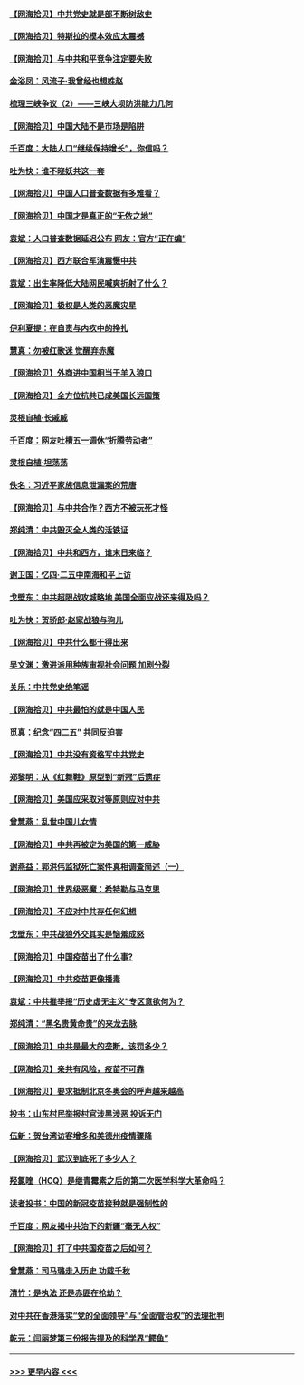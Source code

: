 #### [【网海拾贝】中共党史就是部不断树敌史](../pages/nsc993/n12932844.md?t=05091101) 
#### [【网海拾贝】特斯拉的模本效应太震撼](../pages/nsc993/n12925626.md?t=05091101) 
#### [【网海拾贝】与中共和平竞争注定要失败](../pages/nsc993/n12923326.md?t=05091101) 
#### [金浴凤：风流子‧我曾经也想姓赵](../pages/nsc993/n12920911.md?t=05091101) 
#### [梳理三峡争议（2）——三峡大坝防洪能力几何](../pages/nsc993/n12920173.md?t=05091101) 
#### [【网海拾贝】中国大陆不是市场是陷阱](../pages/nsc993/n12920143.md?t=05091101) 
#### [千百度：大陆人口“继续保持增长”，你信吗？](../pages/nsc993/n12918946.md?t=05091101) 
#### [吐为快：谁不晓妖共这一套](../pages/nsc993/n12918941.md?t=05091101) 
#### [【网海拾贝】中国人口普查数据有多难看？](../pages/nsc993/n12917822.md?t=05091101) 
#### [【网海拾贝】中国才是真正的“无依之地”](../pages/nsc993/n12915845.md?t=05091101) 
#### [袁斌：人口普查数据延迟公布 网友：官方“正在编”](../pages/nsc993/n12915748.md?t=05091101) 
#### [【网海拾贝】西方联合军演震慑中共](../pages/nsc993/n12913466.md?t=05091101) 
#### [袁斌：出生率降低大陆网民喊爽折射了什么？](../pages/nsc993/n12913365.md?t=05091101) 
#### [【网海拾贝】极权是人类的恶魔灾星](../pages/nsc993/n12910697.md?t=05091101) 
#### [伊利夏提：在自责与内疚中的挣扎](../pages/nsc993/n12910493.md?t=05091101) 
#### [慧真：勿被红歌迷 觉醒弃赤魔](../pages/nsc993/n12910485.md?t=05091101) 
#### [【网海拾贝】外商进中国相当于羊入狼口](../pages/nsc993/n12908274.md?t=05091101) 
#### [【网海拾贝】全方位抗共已成美国长远国策](../pages/nsc993/n12906878.md?t=05091101) 
#### [灵根自植‧长戚戚](../pages/nsc993/n12905585.md?t=05091101) 
#### [千百度：网友吐槽五一调休“折腾劳动者”](../pages/nsc993/n12905934.md?t=05091101) 
#### [灵根自植‧坦荡荡](../pages/nsc993/n12905562.md?t=05091101) 
#### [佚名：习近平家族信息泄漏案的荒唐](../pages/nsc993/n12904705.md?t=05091101) 
#### [【网海拾贝】与中共合作？西方不被玩死才怪](../pages/nsc993/n12903873.md?t=05091101) 
#### [郑纯清：中共毁灭全人类的活铁证](../pages/nsc993/n12903785.md?t=05091101) 
#### [【网海拾贝】中共和西方，谁末日来临？](../pages/nsc993/n12903482.md?t=05091101) 
#### [谢卫国：忆四‧二五中南海和平上访](../pages/nsc993/n12902192.md?t=05091101) 
#### [戈壁东：中共超限战攻城略地 美国全面应战还来得及吗？](../pages/nsc993/n12902297.md?t=05091101) 
#### [吐为快：贺骄郎‧赵家战狼与狗儿](../pages/nsc993/n12902280.md?t=05091101) 
#### [【网海拾贝】中共什么都干得出来](../pages/nsc993/n12897500.md?t=05091101) 
#### [吴文渊：激进派用种族审视社会问题 加剧分裂](../pages/nsc993/n12893881.md?t=05091101) 
#### [关乐：中共党史绝笔谣](../pages/nsc993/n12897270.md?t=05091101) 
#### [【网海拾贝】中共最怕的就是中国人民](../pages/nsc993/n12894705.md?t=05091101) 
#### [觅真：纪念“四二五” 共同反迫害](../pages/nsc993/n12894553.md?t=05091101) 
#### [【网海拾贝】中共没有资格写中共党史](../pages/nsc993/n12892231.md?t=05091101) 
#### [郑黎明：从《红舞鞋》原型到“新冠”后遗症](../pages/nsc993/n12890469.md?t=05091101) 
#### [【网海拾贝】美国应采取对等原则应对中共](../pages/nsc993/n12889176.md?t=05091101) 
#### [曾慧燕：乱世中国儿女情](../pages/nsc993/n12887931.md?t=05091101) 
#### [【网海拾贝】中共再被定为美国的第一威胁](../pages/nsc993/n12887580.md?t=05091101) 
#### [谢燕益：郭洪伟监狱死亡案件真相调查简述（一）](../pages/nsc993/n12885648.md?t=05091101) 
#### [【网海拾贝】世界级恶魔：希特勒与马克思](../pages/nsc993/n12884062.md?t=05091101) 
#### [【网海拾贝】不应对中共存任何幻想](../pages/nsc993/n12881460.md?t=05091101) 
#### [戈壁东：中共战狼外交其实是恼羞成怒](../pages/nsc993/n12880392.md?t=05091101) 
#### [【网海拾贝】中国疫苗出了什么事?](../pages/nsc993/n12879124.md?t=05091101) 
#### [【网海拾贝】中共疫苗更像播毒](../pages/nsc993/n12876631.md?t=05091101) 
#### [袁斌：中共推举报“历史虚无主义”专区意欲何为？](../pages/nsc993/n12876530.md?t=05091101) 
#### [郑纯清：“黑名贵黄命贵”的来龙去脉](../pages/nsc993/n12875589.md?t=05091101) 
#### [【网海拾贝】中共是最大的垄断，该罚多少？](../pages/nsc993/n12874006.md?t=05091101) 
#### [【网海拾贝】亲共有风险，疫苗不可靠](../pages/nsc993/n12872224.md?t=05091101) 
#### [【网海拾贝】要求抵制北京冬奥会的呼声越来越高](../pages/nsc993/n12868962.md?t=05091101) 
#### [投书：山东村民举报村官涉黑涉恶 投诉无门](../pages/nsc993/n12869726.md?t=05091101) 
#### [伍新：贺台湾访客增多和美德州疫情骤降](../pages/nsc993/n12865651.md?t=05091101) 
#### [【网海拾贝】武汉到底死了多少人？](../pages/nsc993/n12863707.md?t=05091101) 
#### [羟氯喹（HCQ）是继青霉素之后的第二次医学科学大革命吗？](../pages/nsc993/n12638564.md?t=05091101) 
#### [读者投书：中国的新冠疫苗接种就是强制性的](../pages/nsc993/n12859932.md?t=05091101) 
#### [千百度：网友揭中共治下的新疆“毫无人权”](../pages/nsc993/n12858385.md?t=05091101) 
#### [【网海拾贝】打了中共国疫苗之后如何？](../pages/nsc993/n12857866.md?t=05091101) 
#### [曾慧燕：司马璐走入历史 功载千秋](../pages/nsc993/n12856996.md?t=05091101) 
#### [清竹：是执法 还是赤匪在抢劫？](../pages/nsc993/n12856952.md?t=05091101) 
#### [对中共在香港落实“党的全面领导”与“全面管治权”的法理批判](../pages/nsc993/n12856929.md?t=05091101) 
#### [乾元：闫丽梦第三份报告提及的科学界“鳄鱼”](../pages/nsc993/n12855985.md?t=05091101) 

----
#### [ >>> 更早内容 <<< ](../indexes/nsc993-earlier.md)
